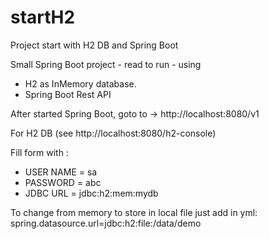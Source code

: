 # startH2
Project start with H2 DB and Spring Boot

Small Spring Boot project - read to run - using 
- H2 as InMemory database.
- Spring Boot Rest API 

After started Spring Boot, goto to -> http://localhost:8080/v1

For H2 DB (see http://localhost:8080/h2-console) 

Fill form with :

- USER NAME = sa
- PASSWORD = abc
- JDBC URL = jdbc:h2:mem:mydb

To change from memory to store in local file just add in yml:
spring.datasource.url=jdbc:h2:file:/data/demo
